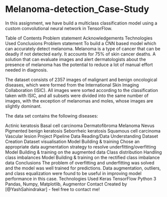 # Melanoma-detection_Case-Study
In this assignment, we have build a multiclass classification model using a custom convolutional neural network in TensorFlow.

Table of Contents
Problem statement
Acknowledgements
Technologies Used
Conclusions
Problem statement
To build a CNN based model which can accurately detect melanoma. Melanoma is a type of cancer that can be deadly if not detected early. It accounts for 75% of skin cancer deaths. A solution that can evaluate images and alert dermatologists about the presence of melanoma has the potential to reduce a lot of manual effort needed in diagnosis.

The dataset consists of 2357 images of malignant and benign oncological diseases, which were formed from the International Skin Imaging Collaboration (ISIC). All images were sorted according to the classification taken with ISIC, and all subsets were divided into the same number of images, with the exception of melanomas and moles, whose images are slightly dominant.

The data set contains the following diseases:

Actinic keratosis
Basal cell carcinoma
Dermatofibroma
Melanoma
Nevus
Pigmented benign keratosis
Seborrheic keratosis
Squamous cell carcinoma
Vascular lesion
Project Pipeline
Data Reading/Data Understanding
Dataset Creation
Dataset visualisation
Model Building & training
Chose an appropriate data augmentation strategy to resolve underfitting/overfitting
Model Building & training on the augmented data
Class distribution
Handling class imbalances
Model Building & training on the rectified class imbalance data
Conclusions
The problem of overfitting and underfitting was solved and the model was well trained for predictions. Data augmentation, outliers, and class equalization were found to be useful in improving model performance in this case.
Technologies Used
Keras
TensorFlow
Python 3
Pandas, Numpy, Matplotlib,
Augmentor
Contact
Created by [@YashSahindrakar] - feel free to contact me!
